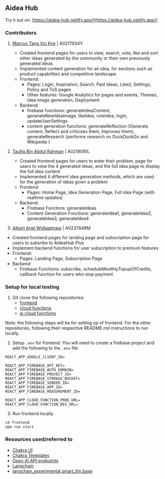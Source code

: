 ## Aidea Hub

Try it out on: [https://aidea-hub.netlify.app/](https://aidea-hub.netlify.app/)

### Contributors

1. [Marcus Tang Xin Kye](https://github.com/MarcusTXK) | A0217934Y

   - Created frontend pages for users to view, search, vote, like and sort other ideas generated by the community or their own previously generated ideas
   - Implemented content generation for an idea, for sections such as product capabilities and competitive landscape.
   - Frontend:
     - Pages: Login, Inspiration, Search, Past Ideas, Liked, Settings, Policy and ToS pages
     - Other features: Google Analytics for pages and events, Themes, Idea image generation, Deployment
   - Backend:
     - firebase functions: generateIdeaContent, generateNewIdeaImage, likeIdea, voteIdea, login, updateUserSettings
     - content generation functions: generateReflection (Generats content, Reflect and criticizes them, Improves them), generateResearch (performs research on DuckDuckGo and Wikipedia )

2. [Taufiq Bin Abdul Rahman](https://github.com/tau-bar) | A0218081L
   - Created frontend pages for users to enter their problem, page for users to view the 4 generated ideas, and the full idea page to display the full idea content
   - Implemented 4 different idea generation methods, which are used for the generation of ideas given a problem
   - Frontend:
      - Pages: Home Page, Idea Generation Page, Full Idea Page (with realtime updates)
   - Backend:
      - Firebase Functons: generateIdeas
      - Content Generation Functions: generateIdea1, generateIdea2, generateIdea3, generateIdea4  

3. [Albert Ariel Widiaatmaja](https://github.com/albertarielw) | A0237848M
  - Created frontend pages for landing page and subscription page for users to subsribe to AideaHub Plus
  - Implement backend functions for user subscription to premium features
  - Frontend:
     - Pages: Landing Page, Subscription Page
  - Backend:
     - Firebase Functions: subscribe, scheduleMonthlyTopupOfCredits, callback function for users who stop payment

### Setup for local testing

1. Git clone the following repositories:
   - [frontend](https://github.com/Aidea-Hub/frontend)
   - [cloud functions](https://github.com/Aidea-Hub/backend)
   - [ai cloud functions](https://github.com/Aidea-Hub/ai-backend)

Note: the following steps will be for setting up of frontend. For the other repositories, following their respective README.md instructions to run locally.

2. Setup `.env` for frontend. You will need to create a firebase project and add the following to the `.env` file

```
REACT_APP_GOOGLE_CLIENT_ID=

REACT_APP_FIREBASE_API_KEY=
REACT_APP_FIREBASE_AUTH_DOMAIN=
REACT_APP_FIREBASE_PROJECT_ID=
REACT_APP_FIREBASE_STORAGE_BUCKET=
REACT_APP_FIREBASE_SENDER_ID=
REACT_APP_FIREBASE_APP_ID=
REACT_APP_FIREBASE_MEASUREMENT_ID=

REACT_APP_CLOUD_FUNCTION_PROD_URL=
REACT_APP_CLOUD_FUNCTION_DEV_URL=
```

3. Run frontend locally

```
cd frontend
npm run start
```

### Resources used/referred to

- [Chakra UI](https://chakra-ui.com/)
- [Chakra Templates](https://chakra-templates.dev/)
- [Open AI API endpoints](https://platform.openai.com/docs/api-reference)
- [Langchain](https://python.langchain.com/docs/get_started/introduction)
- [langchain_experimental.smart_llm.base](https://api.python.langchain.com/en/latest/_modules/langchain_experimental/smart_llm/base.html#SmartLLMChain)
